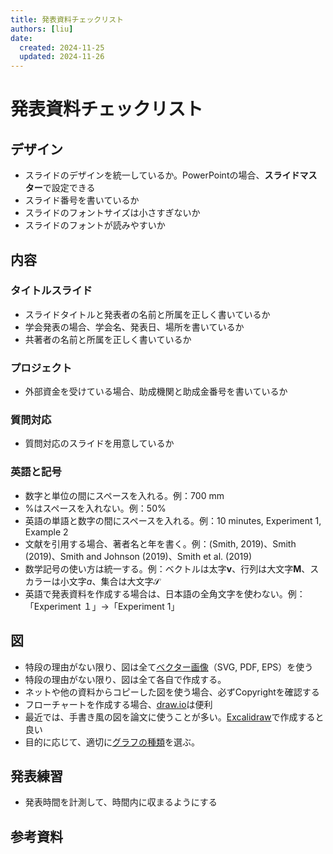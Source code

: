 ```yaml
---
title: 発表資料チェックリスト
authors: [liu]
date:
  created: 2024-11-25
  updated: 2024-11-26
---
```


# 発表資料チェックリスト

## デザイン

- スライドのデザインを統一しているか。PowerPointの場合、**スライドマスター**で設定できる
- スライド番号を書いているか
- スライドのフォントサイズは小さすぎないか
- スライドのフォントが読みやすいか

## 内容

### タイトルスライド

- スライドタイトルと発表者の名前と所属を正しく書いているか
- 学会発表の場合、学会名、発表日、場所を書いているか
- 共著者の名前と所属を正しく書いているか

### プロジェクト

- 外部資金を受けている場合、助成機関と助成金番号を書いているか

### 質問対応

- 質問対応のスライドを用意しているか


### 英語と記号

- 数字と単位の間にスペースを入れる。例：700 mm
- %はスペースを入れない。例：50%
- 英語の単語と数字の間にスペースを入れる。例：10 minutes, Experiment 1, Example 2
- 文献を引用する場合、著者名と年を書く。例：(Smith, 2019)、Smith (2019)、Smith and Johnson (2019)、Smith et al. (2019)
- 数学記号の使い方は統一する。例：ベクトルは太字$\mathbf{v}$、行列は大文字$\mathbf{M}$、スカラーは小文字$a$、集合は大文字$\mathcal{S}$
- 英語で発表資料を作成する場合は、日本語の全角文字を使わない。例：「Experiment １」→「Experiment 1」

## 図

- 特段の理由がない限り、図は全て[ベクター画像](https://ja.wikipedia.org/wiki/%E3%83%99%E3%82%AF%E3%82%BF%E3%83%BC%E7%94%BB%E5%83%8F)（SVG, PDF, EPS）を使う
- 特段の理由がない限り、図は全て各自で作成する。
- ネットや他の資料からコピーした図を使う場合、必ずCopyrightを確認する
- フローチャートを作成する場合、[draw.io](https://www.drawio.com/)は便利
- 最近では、手書き風の図を論文に使うことが多い。[Excalidraw](https://excalidraw.com/)で作成すると良い
- 目的に応じて、適切に[グラフの種類](https://www.stat.go.jp/naruhodo/4_graph/graph.html)を選ぶ。

## 発表練習

- 発表時間を計測して、時間内に収まるようにする

## 参考資料

<!-- - https://www.tohoku-gakuin.ac.jp/colatelier/wp-content/uploads/2019/02/e73fbbd1ac962a1e2b4edbe066984ec2.pdf
-  -->